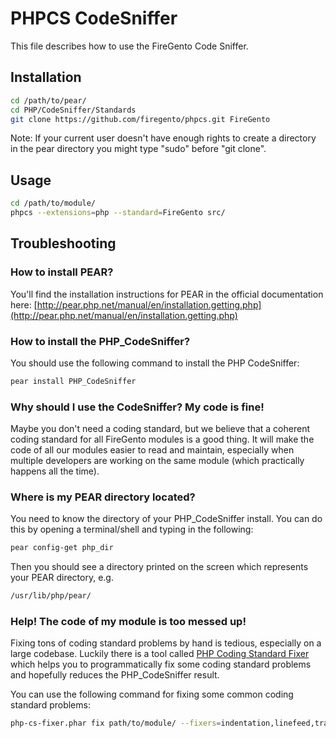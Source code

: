 PHPCS CodeSniffer
=================

This file describes how to use the FireGento Code Sniffer.

Installation
------------

```bash
cd /path/to/pear/
cd PHP/CodeSniffer/Standards
git clone https://github.com/firegento/phpcs.git FireGento
```

Note: If your current user doesn't have enough rights to create a directory in the pear directory you might type "sudo" before "git clone".

Usage
-----

```bash
cd /path/to/module/
phpcs --extensions=php --standard=FireGento src/
```


Troubleshooting
---------------

### How to install PEAR?
You'll find the installation instructions for PEAR in the official documentation here: [http://pear.php.net/manual/en/installation.getting.php](http://pear.php.net/manual/en/installation.getting.php)

### How to install the PHP_CodeSniffer?
You should use the following command to install the PHP CodeSniffer:

```bash
pear install PHP_CodeSniffer
```

### Why should I use the CodeSniffer? My code is fine!
Maybe you don't need a coding standard, but we believe that a coherent coding standard for all FireGento modules is a good thing.
It will make the code of all our modules easier to read and maintain, especially when multiple developers are working on the same module (which practically happens all the time).

### Where is my PEAR directory located?
You need to know the directory of your PHP_CodeSniffer install. You can do this by opening a terminal/shell and typing in the following:

```bash
pear config-get php_dir
```

Then you should see a directory printed on the screen which represents your PEAR directory, e.g.

```bash
/usr/lib/php/pear/
```


### Help! The code of my module is too messed up!

Fixing tons of coding standard problems by hand is tedious, especially on a large codebase. Luckily there is a tool called
[PHP Coding Standard Fixer](https://github.com/fabpot/php-cs-fixer) which helps you to programmatically fix some coding standard problems and hopefully reduces the PHP_CodeSniffer result.

You can use the following command for fixing some common coding standard problems:

```bash
php-cs-fixer.phar fix path/to/module/ --fixers=indentation,linefeed,trailing_spaces,phpdoc_params,visibility,braces,include,php_closing_tag,controls_spaces,elseif,eof_ending
```
